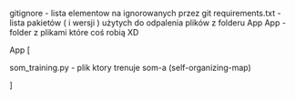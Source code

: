 gitignore - lista elementow na ignorowanych przez git
requirements.txt - lista pakietów ( i wersji ) użytych do odpalenia plików z folderu App
App - folder z plikami które coś robią XD

App [

som_training.py - plik ktory trenuje som-a (self-organizing-map)

]
